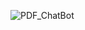 ![PDF_ChatBot](https://github.com/Sanjeevi1997/chatBot/assets/153014580/2afeb7be-3079-4aaf-8cf6-b30e25662c4c)
